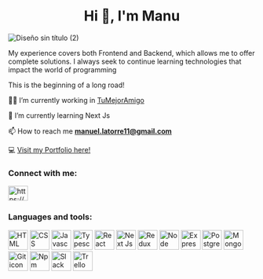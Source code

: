 <h1 align="center">Hi 👋, I'm Manu</h1>
 
![Diseño sin título (2)](https://github.com/Manuel-latorre/Manuel-latorre/assets/104037504/19ad9747-9890-4006-94a2-9b1151ea2f95)

My experience covers both Frontend and Backend, which allows me to offer complete solutions. I always seek to continue learning technologies that impact the world of programming

This is the beginning of a long road!


👨‍💻 I’m currently working in <a href="https://www.linkedin.com/company/tu-mejor-amigo/">TuMejorAmigo</a>

🌱 I’m currently learning Next Js

📫 How to reach me **manuel.latorre11@gmail.com**

💻 <a href="https://manuel-latorre.vercel.app/">Visit my Portfolio here!</a>

<h3 align="left">Connect with me:</h3>
<p align="left">
<a href="https://linkedin.com/in/https://www.linkedin.com/in/manuel-latorre-936b72223/" target="blank"><img align="center" src="https://raw.githubusercontent.com/rahuldkjain/github-profile-readme-generator/master/src/images/icons/Social/linked-in-alt.svg" alt="https://www.linkedin.com/in/manuel-latorre-936b72223/" height="30" width="40" /></a>
</p>

<h3 align="left">Languages and tools:</h3>
<img width="40" height="40" src="https://i.postimg.cc/k4ZTzMq0/html-5-svgrepo-com.png" alt="HTML icon"/>
<img width="40" height="40" src="https://i.postimg.cc/HkyBK8xd/css-3-svgrepo-com.png" alt="CSS icon"/>
<img width="40" height="40" src="https://i.postimg.cc/kXZTfv7T/js-svgrepo-com.png" alt="Javascript icon"/>
<img width="40" height="40" src="https://i.postimg.cc/nrh3wdsP/typescript-icon-svgrepo-com.png" alt="Typescript icon"/>
<img width="40" height="40" src="https://i.postimg.cc/4Nn86SRK/react-svgrepo-com.png" alt="React icon"/>
<img width="40" height="40" src="https://i.postimg.cc/Wp5WJPCL/next-js-svgrepo-com.png" alt="Next Js icon"/>
<img width="40" height="40" src="https://i.postimg.cc/kMsZFSVH/redux-svgrepo-com.png" alt="Redux icon"/>
<img width="40" height="40" src="https://i.postimg.cc/SR1g0WCN/node-js-svgrepo-com.png" alt="Node icon"/>
<img width="40" height="40" src="https://i.postimg.cc/j5KgyqRK/express-svgrepo-com.png" alt="Express icon"/>
<img width="40" height="40" src="https://i.postimg.cc/2SsX8FJ1/postgresql-svgrepo-com.png" alt="PostgreSQL icon"/>
<img width="40" height="40" src="https://i.postimg.cc/g03twLFN/mongodb-svgrepo-com.png" alt="MongoDB icon"/>
<img width="40" height="40" src="https://i.postimg.cc/bwDBhF6X/git-svgrepo-com.png" alt="Git icon"/>
<img width="40" height="40" src="https://i.postimg.cc/rFYP7LNC/npm-svgrepo-com.png" alt="Npm icon"/>
<img width="40" height="40" src="https://i.postimg.cc/QCfy8LGD/slack-svgrepo-com.png" alt="Slack icon"/>
<img width="40" height="40" src="https://i.postimg.cc/J0rFCrFK/trello-color-svgrepo-com.png" alt="Trello icon"/>





